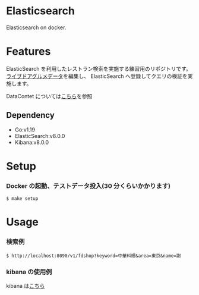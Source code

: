 # Elasticsearch

Elasticsearch on docker.

# Features

ElasticSearch を利用したレストラン検索を実施する練習用のリポジトリです。
[ライブドアグルメデータ](https://github.com/livedoor/datasets)を編集し、
ElasticSearch へ登録してクエリの検証を実施します。

DataContet については[こちら](https://github.com/KEMPER0530/elastic-demo)を参照

## Dependency

- Go:v1.19
- ElasticSearch:v8.0.0
- Kibana:v8.0.0

# Setup

### Docker の起動、テストデータ投入(30 分くらいかかります)

```
$ make setup
```

# Usage

### 検索例

```
$ http://localhost:8090/v1/fdshop?keyword=中華料理&area=東京&name=謝
```

### kibana の使用例

kibana は[こちら](http://localhost:9200)
